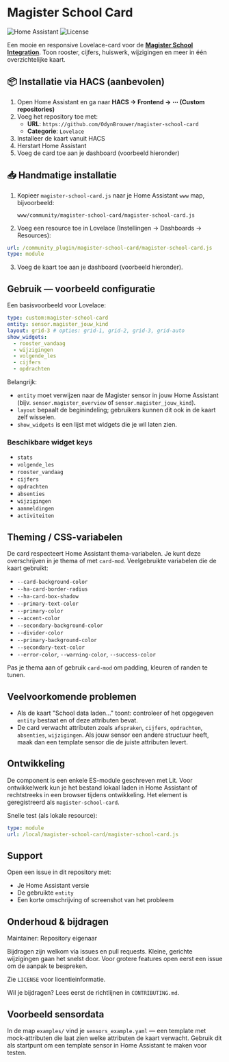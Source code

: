 # Magister School Card

![Home Assistant](https://img.shields.io/badge/Home%20Assistant-2023.8+-blue?logo=home-assistant)
![License](https://img.shields.io/github/license/OdynBrouwer/magister-school-card)

Een mooie en responsive Lovelace-card voor de **[Magister School Integration](https://github.com/OdynBrouwer/magister-school-integration)**. Toon rooster, cijfers, huiswerk, wijzigingen en meer in één overzichtelijke kaart.

## 📦 Installatie via HACS (aanbevolen)

1. Open Home Assistant en ga naar **HACS → Frontend → ⋯ (Custom repositories)**
2. Voeg het repository toe met:
   - **URL**: `https://github.com/OdynBrouwer/magister-school-card`
   - **Categorie**: `Lovelace`
3. Installeer de kaart vanuit HACS
4. Herstart Home Assistant
5. Voeg de card toe aan je dashboard (voorbeeld hieronder)

## 📥 Handmatige installatie

1. Kopieer `magister-school-card.js` naar je Home Assistant `www` map, bijvoorbeeld:

   `www/community/magister-school-card/magister-school-card.js`

2. Voeg een resource toe in Lovelace (Instellingen → Dashboards → Resources):

```yaml
url: /community_plugin/magister-school-card/magister-school-card.js
type: module
```

3. Voeg de kaart toe aan je dashboard (voorbeeld hieronder).

## Gebruik — voorbeeld configuratie

Een basisvoorbeeld voor Lovelace:

```yaml
type: custom:magister-school-card
entity: sensor.magister_jouw_kind
layout: grid-3 # opties: grid-1, grid-2, grid-3, grid-auto
show_widgets:
  - rooster_vandaag
  - wijzigingen
  - volgende_les
  - cijfers
  - opdrachten
```

Belangrijk:
- `entity` moet verwijzen naar de Magister sensor in jouw Home Assistant (bijv. `sensor.magister_overview` of `sensor.magister_jouw_kind`).
- `layout` bepaalt de beginindeling; gebruikers kunnen dit ook in de kaart zelf wisselen.
- `show_widgets` is een lijst met widgets die je wil laten zien.

### Beschikbare widget keys

- `stats`
- `volgende_les`
- `rooster_vandaag`
- `cijfers`
- `opdrachten`
- `absenties`
- `wijzigingen`
- `aanmeldingen`
- `activiteiten`

## Theming / CSS-variabelen

De card respecteert Home Assistant thema-variabelen. Je kunt deze overschrijven in je thema of met `card-mod`. Veelgebruikte variabelen die de kaart gebruikt:

- `--card-background-color`
- `--ha-card-border-radius`
- `--ha-card-box-shadow`
- `--primary-text-color`
- `--primary-color`
- `--accent-color`
- `--secondary-background-color`
- `--divider-color`
- `--primary-background-color`
- `--secondary-text-color`
- `--error-color`, `--warning-color`, `--success-color`

Pas je thema aan of gebruik `card-mod` om padding, kleuren of randen te tunen.

## Veelvoorkomende problemen

- Als de kaart "School data laden..." toont: controleer of het opgegeven `entity` bestaat en of deze attributen bevat.
- De card verwacht attributen zoals `afspraken`, `cijfers`, `opdrachten`, `absenties`, `wijzigingen`. Als jouw sensor een andere structuur heeft, maak dan een template sensor die de juiste attributen levert.

## Ontwikkeling

De component is een enkele ES-module geschreven met Lit. Voor ontwikkelwerk kun je het bestand lokaal laden in Home Assistant of rechtstreeks in een browser tijdens ontwikkeling. Het element is geregistreerd als `magister-school-card`.

Snelle test (als lokale resource):

```yaml
type: module
url: /local/magister-school-card/magister-school-card.js
```

## Support

Open een issue in dit repository met:
- Je Home Assistant versie
- De gebruikte `entity`
- Een korte omschrijving of screenshot van het probleem

## Onderhoud & bijdragen

Maintainer: Repository eigenaar

Bijdragen zijn welkom via issues en pull requests. Kleine, gerichte wijzigingen gaan het snelst door. Voor grotere features open eerst een issue om de aanpak te bespreken.

Zie `LICENSE` voor licentieinformatie.

Wil je bijdragen? Lees eerst de richtlijnen in `CONTRIBUTING.md`.

## Voorbeeld sensordata

In de map `examples/` vind je `sensors_example.yaml` — een template met mock-attributen die laat zien welke attributen de kaart verwacht. Gebruik dit als startpunt om een template sensor in Home Assistant te maken voor testen.

